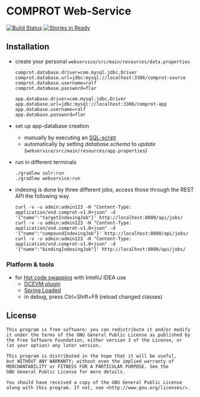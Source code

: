 # COMPROT Web-Service

[![Build Status](https://travis-ci.org/medien-dresden/comprot-webservice.svg?branch=develop)](https://travis-ci.org/medien-dresden/comprot-webservice)
[![Stories in Ready](https://badge.waffle.io/medien-dresden/comprot-webservice.png?label=ready&title=Ready)](http://waffle.io/medien-dresden/comprot-webservice)

## Installation

* create your personal ```webservice/src/main/resources/data.properties```

    ```
    comprot.database.driver=com.mysql.jdbc.Driver
    comprot.database.url=jdbc:mysql://localhost:3306/comprot-source
    comprot.database.username=ralf
    comprot.database.password=flar
    
    app.database.driver=com.mysql.jdbc.Driver
    app.database.url=jdbc:mysql://localhost:3306/comprot-app
    app.database.username=ralf
    app.database.password=flar
    ```
    
* set up app-database creation
  * manually by executing an [SQL-script]()
  * automatically by setting _database.schema_ to _update_ (```webservice/src/main/resources/app.properties```)
    
* run in different terminals

    ```
    ./gradlew solr:run
    ./gradlew webservice:run
    ```
    
    
* indexing is done by three different jobs, access those through the REST API the following way

    ```
    curl -v -u admin:admin123 -H "Content-Type: application/vnd.comprot-v1.0+json" -d '{"name":"targetIndexingJob"}' http://localhost:8080/api/jobs/
    curl -v -u admin:admin123 -H "Content-Type: application/vnd.comprot-v1.0+json" -d '{"name":"compoundIndexingJob"}' http://localhost:8080/api/jobs/
    curl -v -u admin:admin123 -H "Content-Type: application/vnd.comprot-v1.0+json" -d '{"name":"bindingIndexingJob"}' http://localhost:8080/api/jobs/
    ```
    
### Platform & tools

* for [Hot code swapping](http://en.wikipedia.org/wiki/Hot_swapping) with IntelliJ IDEA use
    * [DCEVM plugin](http://blog.jetbrains.com/idea/2013/07/get-true-hot-swap-in-java-with-dcevm-and-intellij-idea/)
    * [Spring Loaded](https://github.com/spring-projects/spring-loaded)
    * in debug, press Ctrl+Shift+F9 (reload changed classes)

## License

    This program is free software: you can redistribute it and/or modify
    it under the terms of the GNU General Public License as published by
    the Free Software Foundation, either version 3 of the License, or
    (at your option) any later version.

    This program is distributed in the hope that it will be useful,
    but WITHOUT ANY WARRANTY; without even the implied warranty of
    MERCHANTABILITY or FITNESS FOR A PARTICULAR PURPOSE. See the
    GNU General Public License for more details.

    You should have received a copy of the GNU General Public License
    along with this program. If not, see <http://www.gnu.org/licenses/>.
